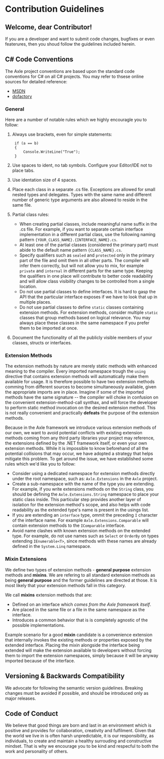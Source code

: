 # Contribution Guidelines

## Welcome, dear Contributor!

If you are a developer and want to submit code changes, bugfixes or even featerures, then you shoud follow the guidelines included herein.

## C# Code Conventions

The Axle project conventions are based upon the standard code conventions for C# on all C# projects. You may refer to thsese online sources for detailed reference:

- [MSDN](https://msdn.microsoft.com/en-us/library/ff926074.aspx)
- [dofactory](http://www.dofactory.com/reference/csharp-coding-standards)

### General

Here are a number of notable rules which we highly encouragle you to follow:

1. Always use brackets, even for simple statements:

        if (a == b)
        {
            Console.WriteLine("True");
        }

2. Use spaces to ident, no tab symbols. Configure your Editor/IDE not to place tabs.
3. Use identation size of 4 spaces.
4. Place each class in a separate .cs file. Exceptions are allowed for small nested types and delegates. Types with the same name and different number of generic type arguments are also allowed to reside in the same file.
5. Partial class rules:
   - When creating partial classes, include meaningful name suffix in the .cs file. For example, if you want to separate certain interface implementation in a different partial class, use the following naming pattern `{YOUR_CLASS_NAME}.{INTERFACE_NAME}.cs`.  
   - At least one of the partial classes (considered the primary part) must abide to the default name pattern `{CLASS_NAME}.cs`.  
   - Specify qualifiers such as `sealed` and `protected` only in the primary part of the file and omit them in all other parts. The compiler will infer them correctly, but will not allow you to mix, for example `private` and `internal` in different parts for the same type. Keeping the qualifiers in one place will contribute to better code readability and will allow class visibility changes to be controlled from a single location.  
   - Do not use partial classes to define interfaces. It is hard to gasp the API that the particular interface exposes if we have to look that up in multiple places.  
   - Do not use partial classes to define `static` classes containing extension methods. For extension methods, consider multiple `static` classes that group methods based on logical relevance. You may always place these classes in the same namespace if you prefer them to be imported at once.  
6. Document the functionality of all the publicly visible members of your classes, structs or interfaces.  

### Extension Methods

The extension methods by nature are merely static methods with enhanced meaning to the compiler. Every imported namespace trough the `using` directive that contains extension methods will automatically make them available for usage. It is therefore possible to have two extension methods comming from different sources to become simultaneously available, given the appropriate imports are in place. Imagine if some of the imported methods have the same signature -- the compiler will choke in confusion on the convenient extension-method-call synthax, and will force the developer to perform static method invocation on the desired extension method. This is not really convenient and practically __defeats__ the purpose of the extension methods.  

Because in the Axle framework we introduce various extension methods of our own, we want to avoid potential conflicts with existing extension methods coming from any third party libraries your project may reference, the extensions defined by the .NET framework itself, or even your own extension methods. While it is impossible to know beforehand of all the potential collisions that may occur, we have adopted a strategy that helps mitigate this problem. To get around the issue, we have established some rules which we'd like you to follow:

- Consider using a dedicated namespace for extension methods directly under the root namespace, such as: `Axle.Extensions` in the `Axle` project.
- Create a sub-namespace with the name of the type you are extending. For example, if you write extensions methods on the `String` class, you should be defining the `Axle.Extensions.String` namespace to place your static class inside. This particular step provides another layer of isolation for the extension method's scope, and also helps with code readability as the extended type's name is present in the usings list.  
- If you are extending an `interface` type, ommit the preceding `I` character of the interface name. For example `Axle.Extensions.Comparable` will contain extension methods to the `IComparable` interface.  
- Avoid name clashes with known extension methods on the extended type. For example, do not use names such as `Select` or `OrderBy` on types extending `IEnumerable<T>`, since methods with these names are already defined in the `System.Linq` namespace.

### Mixin Extensions

We define two types of extension methods - **general purpose** extension methods and **mixins**.
We are refering to all standard extension methods as being **general purpose** and the former guidelines are directed at those. It is most likely that your extension methods fall in this category.

We call **mixins** extension methods that are:  

- Defined on an interface which *comes from the Axle framework itself*.
- Are placed in the same file or a file in the same namespace as the interface.
- Introduces a common behavior that is is completely agnostic of the possible implementations.

Example scenario for a good **mixin** candidate is a convenience extension that internally invokes the existing methods or properties exposed by the extended interface. Placing the mixin alongside the interface being extended will make the extension available to developers without forcing them to import the extension namespaces, simply because it will be anyway imported because of the interface.  

## Versioning & Backwards Compatibility

We advocate for following the semantic version guidelines. Breaking changes must be avoided if possible, and should be introduced only as major releases.  

## Code of Conduct

We believe that good things are born and last in an environment which is positive and provides for collaboration, creativity and fulfilment. Given that the world we live in is often harsh unpredictable, it is our responsibility, as individuals, to create and maintain a healthy surrouding and constructive mindset. That is why we encourage you to be kind and respecful to both the work and personality of others.  
